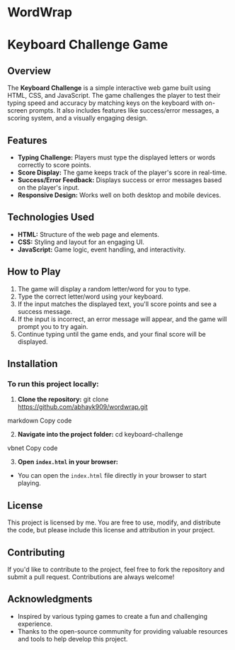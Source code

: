 # WordWrap

# Keyboard Challenge Game

## Overview
The **Keyboard Challenge** is a simple interactive web game built using HTML, CSS, and JavaScript. The game challenges the player to test their typing speed and accuracy by matching keys on the keyboard with on-screen prompts. It also includes features like success/error messages, a scoring system, and a visually engaging design.

## Features
- **Typing Challenge:** Players must type the displayed letters or words correctly to score points.
- **Score Display:** The game keeps track of the player's score in real-time.
- **Success/Error Feedback:** Displays success or error messages based on the player's input.
- **Responsive Design:** Works well on both desktop and mobile devices.

## Technologies Used
- **HTML:** Structure of the web page and elements.
- **CSS:** Styling and layout for an engaging UI.
- **JavaScript:** Game logic, event handling, and interactivity.

## How to Play
1. The game will display a random letter/word for you to type.
2. Type the correct letter/word using your keyboard.
3. If the input matches the displayed text, you'll score points and see a success message.
4. If the input is incorrect, an error message will appear, and the game will prompt you to try again.
5. Continue typing until the game ends, and your final score will be displayed.

## Installation

### To run this project locally:

1. **Clone the repository:**
git clone https://github.com/abhayk909/wordwrap.git

markdown
Copy code

2. **Navigate into the project folder:**
cd keyboard-challenge

vbnet
Copy code

3. **Open `index.html` in your browser:**
- You can open the `index.html` file directly in your browser to start playing.

## License
This project is licensed by me. You are free to use, modify, and distribute the code, but please include this license and attribution in your project.

## Contributing
If you'd like to contribute to the project, feel free to fork the repository and submit a pull request. Contributions are always welcome!

## Acknowledgments
- Inspired by various typing games to create a fun and challenging experience.
- Thanks to the open-source community for providing valuable resources and tools to help develop this project.
